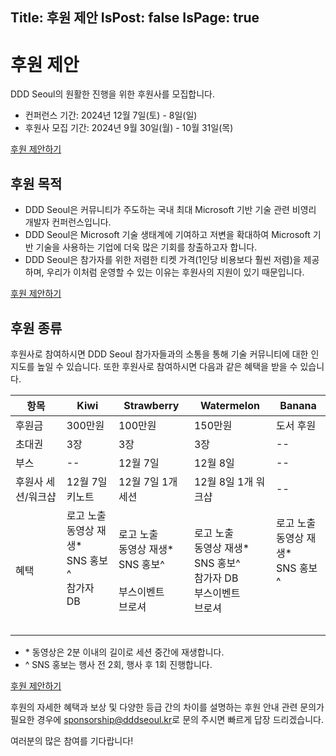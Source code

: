 Title: 후원 제안
IsPost: false
IsPage: true
---
# 후원 제안

DDD Seoul의 원활한 진행을 위한 후원사를 모집합니다.

- 컨퍼런스 기간: 2024년 12월 7일(토) - 8일(일)
- 후원사 모집 기간: 2024년 9월 30일(월) - 10월 31일(목)

<div class="sponsorship-link">
  <a class="btn btn-orange-ddd btn-lg" href="mailto:sponsorship@dddseoul.kr?subject=[DDD%20Seoul]%20후원%20제안" target="_blank">후원 제안하기</a>
</div>

## 후원 목적

- DDD Seoul은 커뮤니티가 주도하는 국내 최대 Microsoft 기반 기술 관련 비영리 개발자 컨퍼런스입니다.
- DDD Seoul은 Microsoft 기술 생태계에 기여하고 저변을 확대하여 Microsoft 기반 기술을 사용하는 기업에 더욱 많은 기회를 창출하고자 합니다.
- DDD Seoul은 참가자를 위한 저렴한 티켓 가격(1인당 비용보다 훨씬 저렴)을 제공하며, 우리가 이처럼 운영할 수 있는 이유는 후원사의 지원이 있기 때문입니다.

<div class="sponsorship-link">
  <a class="btn btn-orange-ddd btn-lg" href="mailto:sponsorship@dddseoul.kr?subject=[DDD%20Seoul]%20후원%20제안" target="_blank">후원 제안하기</a>
</div>

## 후원 종류

후원사로 참여하시면 DDD Seoul 참가자들과의 소통을 통해 기술 커뮤니티에 대한 인지도를 높일 수 있습니다. 또한 후원사로 참여하시면 다음과 같은 혜택을 받을 수 있습니다.

| 항목               | Kiwi            | Strawberry        | Watermelon          | Banana    |
|--------------------|-----------------|-------------------|---------------------|-----------|
| 후원금             | 300만원         | 100만원           | 150만원             | 도서 후원 |
| 초대권             | 3장             | 3장               | 3장                 | --        |
| 부스               | --              | 12월 7일          | 12월 8일            | --        |
| 후원사 세션/워크샵 | 12월 7일 키노트 | 12월 7일 1개 세션 | 12월 8일 1개 워크샵 | --        |
| 혜택 | 로고 노출<br>동영상 재생*<br>SNS 홍보^<br>참가자 DB<br>&nbsp;<br>&nbsp; | 로고 노출<br>동영상 재생*<br>SNS 홍보^<br>&nbsp;<br>부스이벤트<br>브로셔 | 로고 노출<br>동영상 재생*<br>SNS 홍보^<br>참가자 DB<br>부스이벤트<br>브로셔 | 로고 노출<br>동영상 재생*<br>SNS 홍보^<br>&nbsp;<br>&nbsp;<br>&nbsp; |

- \* 동영상은 2분 이내의 길이로 세션 중간에 재생합니다.
- ^ SNS 홍보는 행사 전 2회, 행사 후 1회 진행합니다.

<div class="sponsorship-link">
  <a class="btn btn-orange-ddd btn-lg" href="mailto:sponsorship@dddseoul.kr?subject=[DDD%20Seoul]%20후원%20제안" target="_blank">후원 제안하기</a>
</div>

후원의 자세한 혜택과 보상 및 다양한 등급 간의 차이를 설명하는 후원 안내 관련 문의가 필요한 경우에 [sponsorship@dddseoul.kr](mailto:sponsorship@dddseoul.kr?subject=[DDD%20Seoul]%20후원%20문의)로 문의 주시면 빠르게 답장 드리겠습니다.

여러분의 많은 참여를 기다랍니다!
